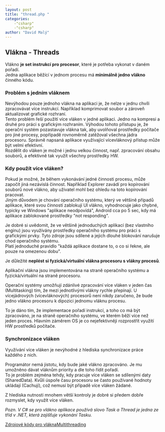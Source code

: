 ```yaml
---
layout: post
title: "thread.php "
categories:
    -"csharp"
    -"csharp"
author: "David Malý"
--- 
```



## Vlákna - Threads


Vlákno **je set instrukcí pro procesor**, které je potřeba vykonat v daném pořadí.
<br>Jedna aplikace běžící v jednom procesu má **minimálně jedno vlákno** činného kódu.


### Problém s jedním vláknem


Nevýhodou pouze jednoho vlákna na aplikaci je, že nelze v jednu chvíli zpracovávat více instrukcí. Například komprimovat soubor a zároveň aktualizovat grafické rozhraní.
<br>Tento problém řeší použití více vláken v jedné aplikaci. Jedno na kompresi a druhé pro práci s grafickým rozhraním. Výhodou tohoto přístupu je, že operační systém pozastavuje vlákna tak, aby uvolňoval prostředky počítače pro jiné procesy, popřípadě rovnoměrně zatěžoval všechna jádra procesoru. Správně napsaná aplikace využívající vícevláknový přístup může být velmi efektivní.
<br>Rozdělit do vláken je možné i jednu velkou činnost, např. zpracování obsahu souborů, a efektivně tak využít všechny prostředky HW.<br>


### Kdy použít více vláken?


Pokud je možné, že během vykonávání jedné činnosti procesu, může započít jiná nezávislá činnost.
 Například Explorer zavádí pro kopírování souborů nové vlákno, aby uživatel mohl bez ohledu na toto kopírování pracovat.
<br>Jiným důvodem je chování operačního systému, který ve většině případů aplikace, které svou činností zablokují UI vlákno, vyhodnocuje jako chybné, typicky ve Windows "aplikace neodpovídá", Android cca po 5 sec, kdy má aplikace zablokované prostředky "not responding".



Je dobré si uvědomit, že ve většině jednoduchých aplikací (bez vlastního enginu) jsou využívány prostředky operačního systému pro práci s grafickými prvky. Tyto zdroje jsou sdílené a jejich dlouhé blokování narušuje chod operačního systému.
<br>Platí jednoduché pravidlo "každá aplikace dostane to, o co si řekne, ale pouze na omezenou dobu".







Je důležité **neplést si fyzická/virtuální vlákna procesoru s vlákny procesů**.



Aplikační vlákna jsou implementována na straně operačního systému a fyzická/virtuální na straně procesoru.



Operační systémy umožňují zdánlivé zpracování více vláken v jeden čas (Multitasking) tím, že mezi jednotlivými vlákny rychle přepínají. U vícejádrových (vícevláknových) procesorů není nikdy zaručeno, že bude jedno  vlákno procesoru k dipozici jednomu vláknu procesu.



To je dáno tím, že implementace pořadí instrukcí, a toho co má být zpracováno, je na straně operačního systému, ve kterém běží více než jeden proces. Hlavním záměrem OS je co nejefektivněji rozprostřít využití HW prostředků počítače.


### Synchronizace vláken


Využívání více vláken je nevýhodné z hlediska synchronizace práce každého z nich.



Programátor nemá jistotu, kdy bude jaké vlákno zpracováno. Je mu umožněno dávat vláknům priority a dle toho řídit pořadí.
<br>To je problém zejména tehdy, kdy pracuje více vláken se sdílenými daty (SharedData). Kvůli úspoře času procesoru se často používané hodnoty ukládají (Cachují), což nemusí být případě více vláken žádané.



Z hlediska nutnosti mnohem větší kontroly je dobré si předem dobře rozmyslet, kdy využít více vláken.

*Pozn. V C# se pro vlákno aplikace používá slovo Task a Thread je jedna ze tříd v .NET, která zajišťuje vykonání Tasku.*

[Zdrojové kódy pro vlákna](article/threads/TaskApp.zip)[Multithreading](http://codingsec.net/2015/10/c-multithreading/)